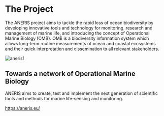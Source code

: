 
# The Project

The ANERIS project aims to tackle the rapid loss of ocean biodiversity by developing innovative tools and technology for monitoring, research and management of marine life, and introducing the concept of Operational Marine Biology (OMB). OMB is a biodiversity information system which allows long-term routine measurements of ocean and coastal ecosystems and their quick interpretation and dissemination to all relevant stakeholders.

![aneris1](https://github.com/user-attachments/assets/0847bcb8-33c2-4096-b63a-3b6dd7705847)


## Towards a network of Operational Marine Biology

ANERIS aims to create, test and implement the next generation of scientific tools and methods for marine life-sensing and monitoring.

https://aneris.eu/

